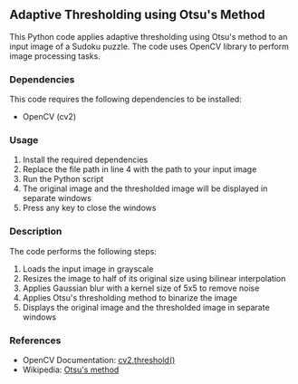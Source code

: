 Adaptive Thresholding using Otsu's Method
-----------------------------------------

This Python code applies adaptive thresholding using Otsu's method to an input image of a Sudoku puzzle. The code uses OpenCV library to perform image processing tasks.

### Dependencies

This code requires the following dependencies to be installed:

*   OpenCV (cv2)

### Usage

1.  Install the required dependencies
2.  Replace the file path in line 4 with the path to your input image
3.  Run the Python script
4.  The original image and the thresholded image will be displayed in separate windows
5.  Press any key to close the windows

### Description

The code performs the following steps:

1.  Loads the input image in grayscale
2.  Resizes the image to half of its original size using bilinear interpolation
3.  Applies Gaussian blur with a kernel size of 5x5 to remove noise
4.  Applies Otsu's thresholding method to binarize the image
5.  Displays the original image and the thresholded image in separate windows

### References

*   OpenCV Documentation: [cv2.threshold()](https://docs.opencv.org/4.5.3/d7/d4d/tutorial_py_thresholding.html)
*   Wikipedia: [Otsu's method](https://en.wikipedia.org/wiki/Otsu%27s_method)